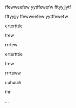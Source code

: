 ffewweefew
yytffewefw
fftyyjjytf

fftyyjjy
ffewweefew
yytffewefw



ertertttie

trew

rrrtew

ertertttie

trew

rrrteww

uuhuuih

thr

...

